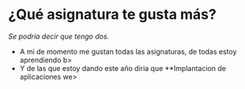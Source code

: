 # ¿Qué asignatura te gusta más?
*Se podria decir que tengo dos.*
* A mi de momento me gustan todas las asignaturas, de todas estoy aprendiendo b>
* Y de las que estoy dando este año diria que **Implantacion de aplicaciones we>
